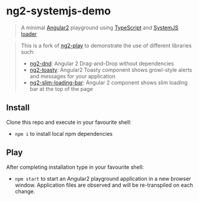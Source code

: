 # ng2-systemjs-demo

> A minimal [Angular2](https://angular.io/) playground using [TypeScript](http://www.typescriptlang.org/) and [SystemJS loader](https://github.com/systemjs/systemjs)

> This is a fork of [ng2-play](https://github.com/pkozlowski-opensource/ng2-play) to demonstrate the use of different libraries such:
> - [ng2-dnd](https://github.com/akserg/ng2-dnd): Angular 2 Drag-and-Drop without dependencies
> - [ng2-toasty](https://github.com/akserg/ng2-toasty): Angular2 Toasty component shows growl-style alerts and messages for your application
> - [ng2-slim-loading-bar](https://github.com/akserg/ng2-slim-loading-bar): Angular 2 component shows slim loading bar at the top of the page

## Install

Clone this repo and execute in your favourite shell:

* `npm i` to install local npm dependencies

## Play

After completing installation type in your favourite shell:

* `npm start` to start an Angular2 playground application in a new browser window. Application files are observed and will be re-transpiled on each change.
